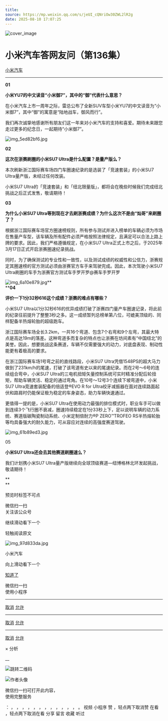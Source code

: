 ```yaml
---
title: 
source: https://mp.weixin.qq.com/s/jeUI_cQNriOw30ZWL2lR2g
date: 2025-08-10 17:07:25
---
```


![cover_image](images/img_25a7564f.jpg)


#  小米汽车答网友问（第136集）


[ 小米汽车 ](<javascript:void\(0\);>)

______

  

****01****

**小米YU7的中文读音“小米御7”，其中的“御”代表什么意思？**

在小米汽车上市一周年之际，雷总公布了全新SUV车型小米YU7的中文读音为“小米御7”，其中“御”的寓意是“陆地战车，御风而行”。

我们再次诚挚地感谢所有朋友们这一年来对小米汽车的支持和喜爱。期待未来跟您走过更多的纪念日，一起期待“小米御7”。

![img_5ed82bf6.jpg](images/img_5ed82bf6.jpg)

  

**02**

**这次在浙赛刷圈的小米****SU7 Ultra****是什么配置？是量产版么？**

本次刷新浙江国际赛车场四门车圈速纪录的是选装了「竞速套装」的小米SU7 Ultra量产版，未经过任何改装。

小米SU7 Ultra的「竞速套装」和「纽北限量版」，都将会在晚些时候我们完成纽北挑战之后正式发售，敬请期待！

  

**03**

**为什么小米****SU7 Ultra****等到现在才去刷浙赛成绩？为什么这次不是由“灿哥”来刷圈了？**

根据浙江国际赛车场官方圈速榜规则，所有参与测试并进入榜单的车辆必须为市场在售量产车型，该车辆及所有配件必须严格按照法律规定，且满足可以合法上路上牌的要求。因此，我们严格遵循规定，在小米SU7 Ultra正式上市之后，于2025年3月17日正式开启浙赛圈速纪录挑战。

同时，为了确保测试的专业性和一致性，以及测试成绩的权威性和公信力，浙赛规定其圈速榜的官方测试必须由浙赛官方车手来驾驶完成。因此，本次驾驶小米SU7 Ultra刷圈的车手为浙赛官方测试车手罗开罗@赛车手罗开罗

![img_6a10e879.jpg](images/img_6a10e879.jpg)**  
****04**

**评价一下1分32秒616这个成绩？浙赛的难点有哪些？**

小米SU7 Ultra以1分32秒616的优异成绩打破了浙赛四门量产车圈速记录，将此前的纪录往前提升了整整3秒之多。这一成绩暂列总榜单第八位，可媲美顶级的、同样配备半热熔轮胎的超级跑车。

浙江国际赛车场全长3.2km，一共16个弯道、包含7个右弯和9个左弯，其最大特点是高达19m的落差。这种弯道多而复杂的特点也让浙赛在坊间素有“中国纽北”的美誉。因此，想要挑战这条赛道，车辆不仅需要强大的动力，对底盘表现、制动性能更有着极高的要求。

在浙江国际赛车场1号弯之前的直线路段，小米SU7 Ultra凭借1548PS的超大马力做到了231km/h的尾速，打破了该弯道有史以来的尾速纪录。而在2号～6号的连续组合弯中，小米SU7 Ultra的三电机扭矩矢量控制系统可实时精准分配后轮扭矩，帮助车辆灵活、稳定的通过弯角。在10号～12号3个连续下坡弯道中，小米SU7 Ultra竞速套装配备的倍适登®️EVO R for Ultra绞牙减振器在面对连续路面起伏和路肩时仍能保证极为稳定的车身姿态，助力车辆快速通过。

更值得一提的是，小米SU7 Ultra在使用动力最强的排位模式时，职业车手可以做到连续3个飞行圈不衰减，圈速持续稳定在1分33秒上下，足以说明车辆的动力系统、赛道版碳陶瓷制动系统、小米定制倍耐力®️P ZERO™️TROFEO RS半热熔轮胎等均具备强大的耐久能力，可从容应对连续的高强度赛道驾驶。

![img_61b89ed3.jpg](images/img_61b89ed3.jpg)

  

05

**小米****SU7 Ultra****还会去其他赛道刷圈速么？**

我们计划携小米SU7 Ultra量产版继续向全球顶级赛道—纽博格林北环发起挑战，敬请期待！

  

**  
**

  

  

  

[](<>)[](<>)

预览时标签不可点

微信扫一扫  
关注该公众号

继续滑动看下一个

轻触阅读原文

![img_97d833da.jpg](images/img_97d833da.jpg)

小米汽车 

向上滑动看下一个

[知道了](<javascript:;>)

微信扫一扫  
使用小程序

****

[取消](<javascript:void\(0\);>) [允许](<javascript:void\(0\);>)

****

[取消](<javascript:void\(0\);>) [允许](<javascript:void\(0\);>)

****

[取消](<javascript:void\(0\);>) [允许](<javascript:void\(0\);>)

× 分析

__

![跳转二维码]()

![作者头像](images/img_97d833da.jpg)

微信扫一扫可打开此内容，  
使用完整服务

： ， ， ， ， ， ， ， ， ， ， ， ， 。 视频 小程序 赞 ，轻点两下取消赞 在看 ，轻点两下取消在看 分享 留言 收藏 听过